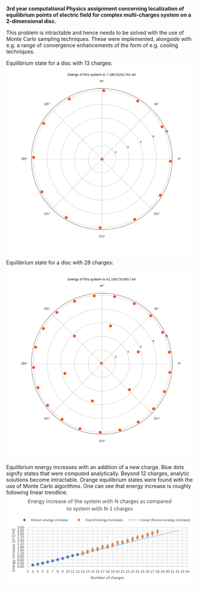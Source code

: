 
**3rd year computational Physics assignment concerning localization of equilibrium points of electric field for complex multi-charges system on a 2-dimensional disc.** 

This problem is intractable and hence needs to be solved with the use of Monte Carlo sampling techniques. These were implemented, alongside with e.g. a range of convergence enhancements of the form of e.g. cooling techniques. 

Equilibrium state for a disc with 13 charges: 
![13 charges](https://github.com/kikatuso/ChargesontheDisc/blob/master/results/13.png)


Equilibrium state for a disc with 28 charges:


![28 charges](https://github.com/kikatuso/ChargesontheDisc/blob/master/results/28.png)


Equilibrium energy increases with an addition of a new charge. Blue dots signify states that were computed analytically. Beyond 12 charges, analytic solutions become intractable. Orange equilibrium states were found with the use of Monte Carlo algorithms. One can see that energy increase is roughly following linear trendline. 
![Energy increase](https://github.com/kikatuso/ChargesontheDisc/blob/master/results/Eincreaseupdated.png)

